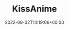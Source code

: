 ---
title: "KissAnime"
description: "Watch Anime Episodes Subbed and Dubbed Online."
lead: "Watch Anime Episodes Subbed and Dubbed Online."
date: 2022-09-02T14:19:06+00:00
lastmod: 2022-09-02T14:19:06+00:00
draft: false
images: ["kissanime.png"]
link: "https://ph-c.me"
menu:
  showcase:
    parent: "browse"
weight: 200
toc: false
pinned: true
featured: false
types: ["anime"]
functionalities: ["watch", "search", "browse"]
---
